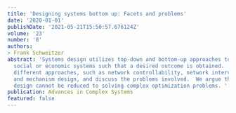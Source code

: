 ```yaml
---
title: 'Designing systems bottom up: Facets and problems'
date: '2020-01-01'
publishDate: '2021-05-21T15:50:57.676124Z'
volume: '23'
number: '8'
authors:
- Frank Schweitzer
abstract: 'Systems design utilizes top-down and bottom-up approaches to influence
  social or economic systems such that a desired outcome is obtained.  We characterize
  different approaches, such as network controllability, network interventions, nudging
  and mechanism design, and discuss the problems involved.  We argue that systems
  design cannot be reduced to solving complex optimization problems. '
publication: Advances in Complex Systems
featured: false
---
```

